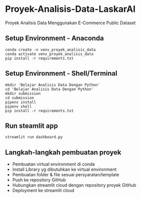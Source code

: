 # Proyek-Analisis-Data-LaskarAI
Proyek Analisis Data Menggunakan E-Commerce Public Dataset

## Setup Environment - Anaconda
```
conda create -n venv_proyek_analisis_data
conda activate venv_proyek_analisis_data
pip install -r requirements.txt
```

## Setup Environment - Shell/Terminal
```
mkdir 'Belajar Analisis Data Dengan Python'
cd 'Belajar Analisis Data Dengan Python'
mkdir submission
cd submission
pipenv install
pipenv shell
pip install -r requirements.txt
```

## Run steamlit app
```
streamlit run dashboard.py
```

## Langkah-langkah pembuatan proyek
- Pembuatan virtual environment di conda 
- Install Library yg dibutuhkan ke virtual environment
- Pembuatan folder & file sesuai persyaratan/template
- Push ke repository GitHub
- Hubungkan streamlit cloud dengan repository proyek GitHub
- Deployment ke streamlit cloud
